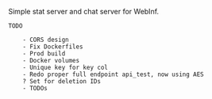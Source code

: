 Simple stat server and chat server for WebInf.

    TODO

        - CORS design
        - Fix Dockerfiles
        - Prod build
        - Docker volumes
        - Unique key for key col
        - Redo proper full endpoint api_test, now using AES
        ? Set for deletion IDs
        - TODOs
